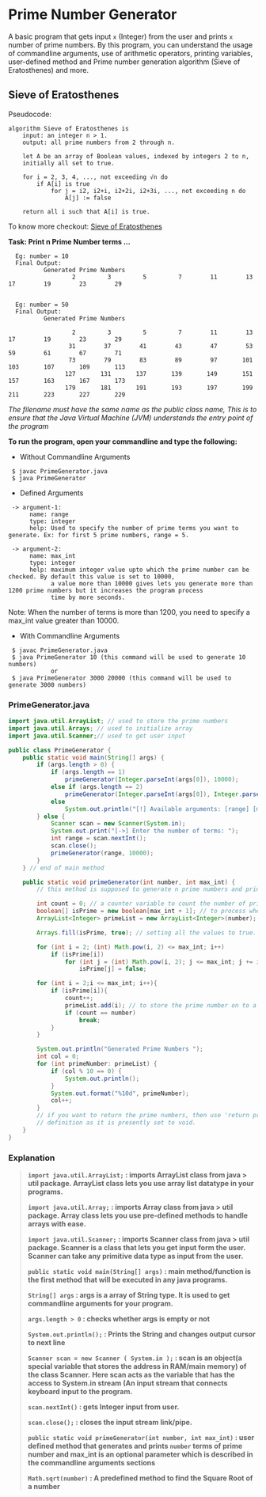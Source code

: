 # Prime Number Generator

A basic program that gets input `x` (Integer) from the user and prints `x` number of prime numbers. By this
program,
you can understand the usage of commandline arguments, use of arithmetic operators, printing variables, user-defined
method and Prime number generation algorithm (Sieve of Eratosthenes) and more.

## Sieve of Eratosthenes

Pseudocode:
```shell
algorithm Sieve of Eratosthenes is
    input: an integer n > 1.
    output: all prime numbers from 2 through n.

    let A be an array of Boolean values, indexed by integers 2 to n,
    initially all set to true.
    
    for i = 2, 3, 4, ..., not exceeding √n do
        if A[i] is true
            for j = i2, i2+i, i2+2i, i2+3i, ..., not exceeding n do
                A[j] := false

    return all i such that A[i] is true.
```

To know more checkout: [Sieve of Eratosthenes](https://en.wikipedia.org/wiki/Sieve_of_Eratosthenes)

**Task: Print n Prime Number terms ...**
```shell
  Eg: number = 10
  Final Output: 
          Generated Prime Numbers 
                  2         3         5         7        11        13        17        19        23        29

          
  Eg: number = 50
  Final Output:
          Generated Prime Numbers 

                  2         3         5         7        11        13        17        19        23        29
                 31        37        41        43        47        53        59        61        67        71
                 73        79        83        89        97       101       103       107       109       113
                127       131       137       139       149       151       157       163       167       173
                179       181       191       193       197       199       211       223       227       229
```

*The filename must have the same name as the public class name, This is to ensure that the Java Virtual Machine (JVM) understands the entry point of the program*

**To run the program, open your commandline and type the following:**
* Without Commandline Arguments
```shell
 $ javac PrimeGenerator.java
 $ java PrimeGenerator
```

* Defined Arguments
```shell
 -> argument-1: 
      name: range
      type: integer
      help: Used to specify the number of prime terms you want to generate. Ex: for first 5 prime numbers, range = 5.
  
 -> argument-2:
      name: max_int
      type: integer
      help: maximum integer value upto which the prime number can be checked. By default this value is set to 10000,
            a value more than 10000 gives lets you generate more than 1200 prime numbers but it increases the program process
            time by more seconds.  
```

Note: When the number of terms is more than 1200, you need to specify a max_int value greater than 10000.

* With Commandline Arguments
```shell
 $ javac PrimeGenerator.java
 $ java PrimeGenerator 10 (this command will be used to generate 10 numbers)
            or
 $ java PrimeGenerator 3000 20000 (this command will be used to generate 3000 numbers)
```


### PrimeGenerator.java
```java
import java.util.ArrayList; // used to store the prime numbers
import java.util.Arrays; // used to initialize array
import java.util.Scanner;// used to get user input

public class PrimeGenerator {
    public static void main(String[] args) {
        if (args.length > 0) {
            if (args.length == 1)
                primeGenerator(Integer.parseInt(args[0]), 10000);
            else if (args.length == 2)
                primeGenerator(Integer.parseInt(args[0]), Integer.parseInt(args[1]));
            else
                System.out.println("[!] Available arguments: [range] [max_int | optional]");
        } else {
            Scanner scan = new Scanner(System.in);
            System.out.print("[->] Enter the number of terms: ");
            int range = scan.nextInt();
            scan.close();
            primeGenerator(range, 10000);
        }
    } // end of main method

    public static void primeGenerator(int number, int max_int) {
        // this method is supposed to generate n prime numbers and print them.

        int count = 0; // a counter variable to count the number of prime terms generated
        boolean[] isPrime = new boolean[max_int + 1]; // to process whether a number is prime or not
        ArrayList<Integer> primeList = new ArrayList<Integer>(number); // to store the prime numbers

        Arrays.fill(isPrime, true); // setting all the values to true.

        for (int i = 2; (int) Math.pow(i, 2) <= max_int; i++)
            if (isPrime[i])
                for (int j = (int) Math.pow(i, 2); j <= max_int; j += i)
                    isPrime[j] = false;

        for (int i = 2;i <= max_int; i++){
            if (isPrime[i]){
                count++;
                primeList.add(i); // to store the prime number on to a separate list.
                if (count == number)
                    break;
            }
        }

        System.out.println("Generated Prime Numbers ");
        int col = 0;
        for (int primeNumber: primeList) {
            if (col % 10 == 0) {
                System.out.println();
            }
            System.out.format("%10d", primeNumber);
            col++;
        }
        // if you want to return the prime numbers, then use 'return primeList;' and also change the function
        // definition as it is presently set to void.
    }
}

```

### Explanation
> **`import java.util.ArrayList;` : imports ArrayList class from java > util package. ArrayList class lets you use array list datatype in your programs.**
> 
> **`import java.util.Array;` : imports Array class from java > util package. Array class lets you use pre-defined methods to handle arrays with ease.**
> 
> **`import java.util.Scanner;` : imports Scanner class from java > util package. Scanner is a class that lets you get input form the user. Scanner can take any primitive data type as input from the user.**
>
> **`public static void main(String[] args)` : main method/function is the first method that will be executed in any java programs.**
>
> **`String[] args` : args is a array of String type. It is used to get commandline arguments for your program.**
>
> **`args.length > 0` : checks whether args is empty or not**
>
> **`System.out.println();` : Prints the String and changes output cursor to next line**
>
> **`Scanner scan = new Scanner ( System.in );` : scan is an object(a special variable that stores the address in RAM/main memory) of the class Scanner.**
> **Here scan acts as the variable that has the access to System.in stream (An input stream that connects keyboard input to the program.**
>
> **`scan.nextInt()` : gets Integer input from user.**
>
> **`scan.close();` : closes the input stream link/pipe.**
>
> **`public static void primeGenerator(int number, int max_int)` : user defined method that generates and prints `number` terms of prime number and max_int is an optional parameter which is described in the commandline arguments sections**
>
> **`Math.sqrt(number)` : A predefined method to find the Square Root of a number**

